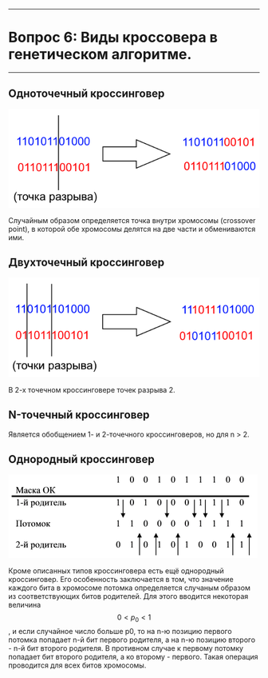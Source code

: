 ___
# Вопрос 6: Виды кроссовера в генетическом алгоритме.
___

## Одноточечный кроссинговер

![](../resources/imgs/6_1.png)

Случайным образом определяется точка внутри хромосомы (crossover point), в которой обе хромосомы делятся на две части и обмениваются ими.

## Двухточечный кроссинговер

![](../resources/imgs/6_2.png)

В 2-х точечном кроссинговере точек разрыва 2.

## N-точечный кроссинговер

Является обобщением 1- и 2-точечного кроссинговеров, но для n > 2.

## Однородный кроссинговер

![](../resources/imgs/6_3.png)

Кроме описанных типов кроссинговера есть ещё однородный кроссинговер. Его особенность заключается в том, что значение каждого бита в хромосоме потомка определяется случаным образом из соответствующих битов родителей. Для этого вводится некоторая величина $$ 0 < p_{0} < 1 $$, и если случайное число больше p0, то на n-ю позицию первого потомка попадает n-й бит первого родителя, а на n-ю позицию второго - n-й бит второго родителя. В противном случае к первому потомку попадает бит второго родителя, а ко второму - первого. Такая операция проводится для всех битов хромосомы.